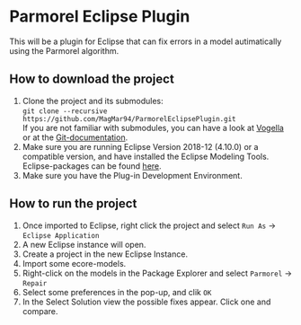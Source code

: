 # Parmorel Eclipse Plugin
This will be a plugin for Eclipse that can fix errors in a model autimatically using the Parmorel algorithm.

## How to download the project
1. Clone the project and its submodules: </br>
  `git clone --recursive https://github.com/MagMar94/ParmorelEclipsePlugin.git` </br>
  If you are not familiar with submodules, you can have a look at [Vogella](https://www.vogella.com/tutorials/GitSubmodules/article.html) or at the [Git-documentation](https://git-scm.com/book/en/v2/Git-Tools-Submodules).
2. Make sure you are running Eclipse Version 2018-12 (4.10.0) or a compatible version, and have installed the Eclipse Modeling Tools. Eclipse-packages can be found [here](https://www.eclipse.org/downloads/packages/).
3. Make sure you have the Plug-in Development Environment.

## How to run the project
1. Once imported to Eclipse, right click the project and select `Run As` -> `Eclipse Application`
2. A new Eclipse instance will open.
3. Create a project in the new Eclipse Instance.
4. Import some ecore-models.
5. Right-click on the models in the Package Explorer and select `Parmorel` -> `Repair`
6. Select some preferences in the pop-up, and clik `OK`
7. In the Select Solution view the possible fixes appear. Click one and compare.
